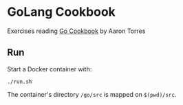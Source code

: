 GoLang Cookbook
==================

Exercises reading [Go Cookbook](https://coderprog.com/go-cookbook/) by Aaron Torres


## Run
Start a Docker container with:

```
./run.sh
```

The container's directory `/go/src` is mapped on `$(pwd)/src`.
